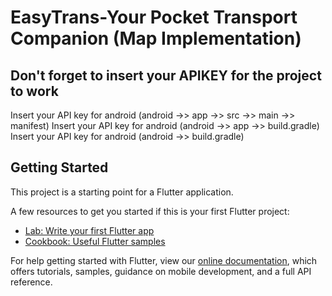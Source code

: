 # EasyTrans-Your Pocket Transport Companion (Map Implementation)

## Don't forget to insert your APIKEY for the project to work

Insert your API key for android (android ->> app ->> src ->> main ->> manifest)
Insert your API key for android (android ->> app ->> build.gradle)
Insert your API key for android (android ->> build.gradle)

## Getting Started

This project is a starting point for a Flutter application.

A few resources to get you started if this is your first Flutter project:

- [Lab: Write your first Flutter app](https://flutter.dev/docs/get-started/codelab)
- [Cookbook: Useful Flutter samples](https://flutter.dev/docs/cookbook)

For help getting started with Flutter, view our
[online documentation](https://flutter.dev/docs), which offers tutorials,
samples, guidance on mobile development, and a full API reference.
